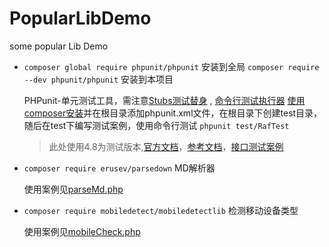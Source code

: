 # PopularLibDemo
some popular Lib Demo







-   `composer global require phpunit/phpunit` 安装到全局
	`composer require --dev phpunit/phpunit` 安装到本项目

	PHPunit-单元测试工具，需注意[Stubs测试替身](http://www.phpunit.cn/manual/4.8/zh_cn/test-doubles.html#test-doubles.stubs) , [命令行测试执行器](http://www.phpunit.cn/manual/5.7/zh_cn/textui.html)
	[使用composer安装](https://blog.csdn.net/benpaodelulu_guajian/article/details/90245924)并在根目录添加phpunit.xml文件，在根目录下创建test目录，随后在test下编写测试案例，使用命令行测试 `phpunit test/RafTest`

	>此处使用4.8为测试版本,[官方文档](http://www.phpunit.cn/manual/4.8/zh_cn/index.html)，[参考文档](http://www.dahouduan.com/2017/08/18/composer-phpunit-phpstorm/)，[接口测试案例](https://www.douban.com/group/topic/109545769/)

-  `composer require erusev/parsedown`  MD解析器 
	
	使用案例见[parseMd.php](./public/parseMd.php)

- `composer require mobiledetect/mobiledetectlib` 检测移动设备类型

	使用案例见[mobileCheck.php](./public/mobileCheck.php)